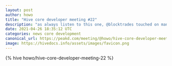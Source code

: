 ```yaml
---
layout: post
author: howo
title: "Hive core developer meeting #22"
description: "as always listen to this one, @blocktrades touched on many subjects on top of the usual dev sync, we discussed the testnet, updating the libraries and the code freeze among other things."
date: 2021-04-26 18:35:12 UTC
categories: news core development
canonical_url: https://peakd.com/meeting/@howo/hive-core-developer-meeting-22
image: https://hivedocs.info/assets/images/favicon.png
---
```

{% hive howo/hive-core-developer-meeting-22 %}
